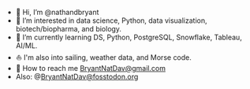 - 🧬 Hi, I’m @nathandbryant
- 🔬 I’m interested in data science, Python, data visualization, biotech/biopharma, and biology.
- 🔭 I’m currently learning DS, Python, PostgreSQL, Snowflake, Tableau, AI/ML.
- ⛵️ I'm also into sailing, weather data, and Morse code.
- 🧪 How to reach me BryantNatDav@gmail.com
- Also: @BryantNatDav@fosstodon.org

<!---
nathandbryant/nathandbryant is a ✨ special ✨ repository because its `README.md` (this file) appears on your GitHub profile.
You can click the Preview link to take a look at your changes.
--->
